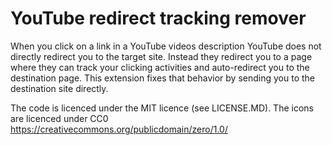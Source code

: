YouTube redirect tracking remover
===

When you click on a link in a YouTube videos description YouTube does not directly redirect you to the target site.
Instead they redirect you to a page where they can track your clicking activities and auto-redirect you to the destination page.
This extension fixes that behavior by sending you to the destination site directly.

The code is licenced under the MIT licence (see LICENSE.MD).
The icons are licenced under CC0 https://creativecommons.org/publicdomain/zero/1.0/